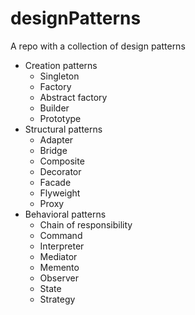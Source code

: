 # designPatterns
A repo with a collection of design patterns
* Creation patterns
  * Singleton
  * Factory
  * Abstract factory
  * Builder
  * Prototype
* Structural patterns
    * Adapter
    * Bridge
    * Composite
    * Decorator
    * Facade
    * Flyweight
    * Proxy
* Behavioral patterns
    * Chain of responsibility
    * Command
    * Interpreter
    * Mediator
    * Memento
    * Observer
    * State
    * Strategy
